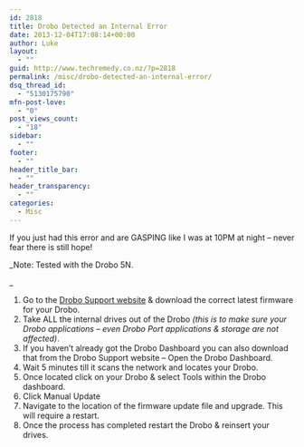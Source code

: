 ```yaml
---
id: 2818
title: Drobo Detected an Internal Error
date: 2013-12-04T17:08:14+00:00
author: Luke
layout:
  - ""
guid: http://www.techremedy.co.nz/?p=2818
permalink: /misc/drobo-detected-an-internal-error/
dsq_thread_id:
  - "5130175790"
mfn-post-love:
  - "0"
post_views_count:
  - "18"
sidebar:
  - ""
footer:
  - ""
header_title_bar:
  - ""
header_transparency:
  - ""
categories:
  - Misc
---
```

If you just had this error and are GASPING like I was at 10PM at night – never fear there is still hope!

_Note: Tested with the Drobo 5N.
  
_ 

  1. Go to the [Drobo Support website](http://www.drobo.com/support/updates) & download the correct latest firmware for your Drobo.
  2. Take ALL the internal drives out of the Drobo _(this is to make sure your Drobo applications – even Drobo Port applications & storage are not affected)_.
  3. If you haven&#8217;t already got the Drobo Dashboard you can also download that from the Drobo Support website – Open the Drobo Dashboard.
  4. Wait 5 minutes till it scans the network and locates your Drobo.
  5. Once located click on your Drobo & select Tools within the Drobo dashboard.
  6. Click Manual Update
  7. Navigate to the location of the firmware update file and upgrade. This will require a restart.
  8. Once the process has completed restart the Drobo & reinsert your drives.